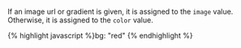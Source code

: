 <p class="b20" markdown="1">
If an image url or gradient is given, it is assigned to the <code>image</code> value. Otherwise, it is assigned to the <code>color</code> value.
</p>
{% highlight javascript %}bg: "red"
{% endhighlight %}